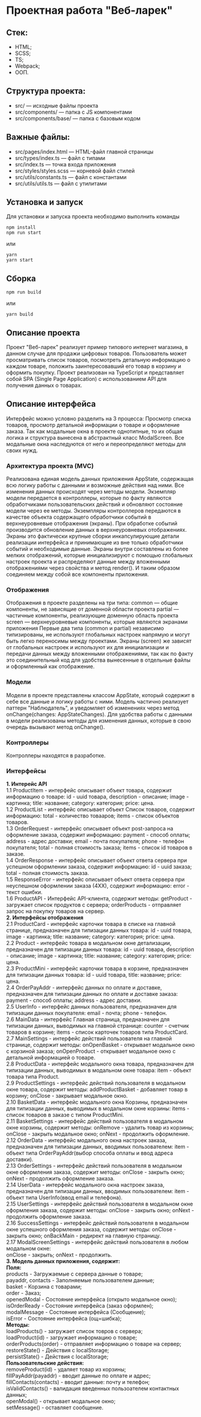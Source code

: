 # Проектная работа "Веб-ларек"

## Стек:
* HTML;
* SCSS;
* TS;
* Webpack;
* ООП.

## Структура проекта:
- src/ — исходные файлы проекта
- src/components/ — папка с JS компонентами
- src/components/base/ — папка с базовым кодом

## Важные файлы:
- src/pages/index.html — HTML-файл главной страницы
- src/types/index.ts — файл с типами
- src/index.ts — точка входа приложения
- src/styles/styles.scss — корневой файл стилей
- src/utils/constants.ts — файл с константами
- src/utils/utils.ts — файл с утилитами

## Установка и запуск
Для установки и запуска проекта необходимо выполнить команды

```
npm install
npm run start
```

или

```
yarn
yarn start
```
## Сборка

```
npm run build
```

или

```
yarn build
```
## Описание проекта
Проект "Веб-ларек" реализует пример типового интернет магазина, в данном случае для продажи цифровых товаров. Пользователь может просматривать список товаров, посмотреть детальную информацию о каждом товаре, положить заинтересовавший его товар в корзину и оформить покупку. Проект реализован на TypeScript и представляет собой SPA (Single Page Application) с использованием API для получения данных о товарах.

## Описание интерфейса
Интерфейс можно условно разделить на 3 процесса:
Просмотр списка товаров, просмотр детальной информации о товаре и оформление заказа.
Так как модальные окна в проекте однотипные, то их общая логика и структура вынесена в абстрактный класс ModalScreen. Все модальные окна наследуются от него и переопределяют методы для своих нужд.

### Архитектура проекта (MVC)
Реализована единая модель данных приложения AppState, содержащая всю логику работы с данными и возможные действия над ними. Все изменения данных происходят через методы модели.
Экземпляр модели передается в контроллеры, которые по факту являются обработчиками пользовательских действий и обновляют состояние модели через ее методы.
Экземпляры контроллеров передаются в качестве объекта содержащего обработчики событий в верхнеуровневые отображения (экраны).
При обработке событий производится обновление данных в верхнеуровневых отображениях. Экраны это фактически крупные сборки инкапсулирующие детали реализации интерфейса и принимающие из вне только обработчики событий и необходимые данные. Экраны внутри составлены из более мелких отображений, которые инициализируют с помощью глобальных настроек проекта и распределяют данные между вложенными отображениями через свойства и метод render().
И таким образом соединяем между собой все компоненты приложения.

### Отображения
Отображения в проекте разделены на три типа:
common — общие компоненты, не зависящие от доменной области проекта
partial — частичные компоненты, реализующие доменную область проекта
screen — верхнеуровневые компоненты, которые являются экранами приложения
Первые два типа (common и partial) независимо типизированы, не используют глобальных настроек напрямую и могут быть легко переносимы между проектами. Экраны (screen) же зависят от глобальных настроек и используют их для инициализации и передачи данных между вложенными отображениями, так как по факту это соединительный код для удобства вынесенные в отдельные файлы и оформленный как отображение.

### Модели
Модели в проекте представлены классом AppState, который содержит в себе все данные и логику работы с ними. Модель частично реализует паттерн "Наблюдатель", и уведомляет об изменениях через метод onChange(changes: AppStateChanges). Для удобства работы с данными в модели реализованы методы для изменения данных, которые в свою очередь вызывают метод onChange().

### Контроллеры
Контроллеры находятся в разработке.

### Интерфейсы
**1. Интерейс API**  
1.1 ProductItem - интерфейс описывает объект товара, содержит информацию о товаре: id - uuid товара, description - описание; image - картинка; title: название; category: категория; price: цена.  
1.2 ProductList - интерфейс описывает объект Список товаров, содержит информацию: total - количество товааров; items - список объектов товаров.  
1.3 OrderRequest - интерфейс описывает объект post-запроса на оформление заказа, содержит информацию: payment - способ оплаты; address - адрес доставки; email - почта покупателя; phone - телефон покупателя; total - полная стоимость заказа; items - список id товаров в заказе.  
1.4 OrderResponse - интерфейс описывает объект ответа сервера при успешном оформлении заказа, содержит информацию: id - uuid заказа; total - полная стоимость заказа.  
1.5 ResponseError - интерфейс описывает объект ответа сервера при неуспешном оформлении заказа (4ХХ), содержит информацию: error - текст ошибки.  
1.6 ProductAPI - Интерфейс API-клиента, содержит методы: getProduct - загружает список продуктов с сервера; orderProducts - отправляет запрос на покупку товаров на сервер.  
**2. Интерфейсы отображения**  
2.1 ProductCard - интерфейс карточки товара в списке на главной странице, предназначен для типизации данных товара: id - uuid товара, image - картинка; title: название; category: категория; price: цена.  
2.2 Product - интерфейс товара в модальном окне детализации, предназначен для типизации данных товара: id - uuid товара, description - описание; image - картинка; title: название; category: категория; price: цена.  
2.3 ProductMini - интерфейс карточки товара в корзине, предназначен для типизации данных товара: id - uuid товара, title: название; price: цена.  
2.4 OrderPayAddr - интерфейс данных по оплате и доставке, предназначен для типизации данных по оплате и доставке заказа: payment - способ оплаты; address - адрес доставки.  
2.5 UserInfo - интерфейс данных пользователя, предназначен для типизации данных покупателя: email - почта; phone - телефон.  
2.6 MainData - интерфейс Главная страница, предназначен для типизации данных, выводимых на главной странице: counter - счетчик товаров в корзине; items - список карточек товаров типа ProductCard.  
2.7 MainSettings - интерфейс действий пользователя на главной странице, содержит методы: onOpenBasket - открывает модальное окно с корзиной заказа; onOpenProduct - открывает модальное окно с детальной информацией о товаре.  
2.8 ProductData - интерфейс модального окна товара, предназначен для типизации данных, выводимых в модальном окне товара: item - объект товара типа Product.  
2.9 ProductSettings - интерфейс действий пользователя в модальном окне товара, содержит методы: addProductBasket - добавляет товар в корзину; onClose - закрывает модальное окно.  
2.10 BasketData - интерфейс модального окна Корзины, предназначен для типизации данных, выводимых в модальном окне корзины: items - список товаров в заказе с типом ProductMini.  
2.11 BasketSettings - интерфейс действий пользователя в модальном окне корзины, содержит методы: onRemove - удалить товар из корзины; onClose - закрыть модальное окно; onNext - продолжить оформление.  
2.12 OrderData - интерфейс модального окна настроек заказа, предназначен для типизации данных, вводимых пользователем: item - объект типа OrderPayAddr(выбор способа оплаты и ввод адреса доставки).  
2.13 OrderSettings - интерфейс действий пользователя в модальном окне оформления заказа, содержит методы: onClose - закрыть окно; onNext - продолжить оформление заказа.  
2.14 UserData - интерфейс модального окна настроек заказа, предназначен для типизации данных, вводимых пользователем: item - объект типа UserInfo(ввод email и телефона).  
2.15 UserSettings - интерфейс действий пользователя в модальном окне оформления заказа, содержит методы: onClose - закрыть окно; onNext - продолжить оформление заказа.  
2.16 SuccessSettings -  интерфейс действий пользователя в модальном окне успешного оформления заказа, содержит методы: onClose - закрыть окно; onBackMain - редирект на главную страницу.  
2.17 ModalScreenSettings - интерфейс действий пользователя в любом модальном окне:  
onClose - закрыть;
onNext - продолжить.  
**3. Модель данных приложения, содержит:**  
**Поля:**  
products - Загружаемые с сервера данные о товаре;  
payaddr, contacts - Заполняемые пользователем данные;  
basket - Корзина с товарами;  
order - Заказ;  
openedModal - Состояние интерфейса (открыто модальное окно);  
isOrderReady - Состояние интерфейса (заказ оформлен);  
modalMessage - Состояние интерфейса (Сообщение);  
isError - Состояние интерфейса (ощ=шибка);  
**Методы:**  
loadProducts() - загружает список товров с сервера;  
loadProduct(id) - загружает информацию о товаре;  
orderProducts(order) - отправляет информацию о товаре на сервер;  
restoreState() - Действия с localStorage;  
persistState() - Действия с localStorage;  
**Пользовательские действия:**  
removeProduct(id) - удаляет товар из корзины;  
fillPayAddr(payaddr) - вводит данные по оплате и адрес;  
fillContacts(contacts) - вводит данные: почту и телефон;  
isValidContacts() - валидация введенных пользоателем контактных данных;  
openModal() - открывает модальное окно;  
setMessage() - оставляет сообщение.  
